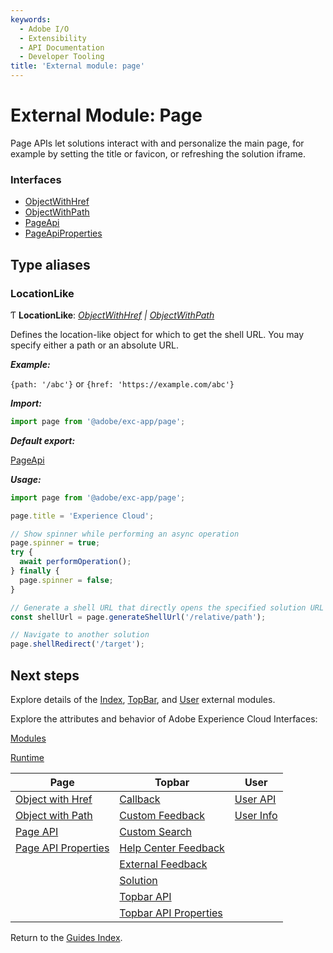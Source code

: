 ```yaml
---
keywords:
  - Adobe I/O
  - Extensibility
  - API Documentation
  - Developer Tooling
title: 'External module: page'
---
```


# External Module: Page

Page APIs let solutions interact with and personalize the main page, for example by setting the title or favicon, or refreshing the solution iframe.

### Interfaces

- [ObjectWithHref](../interfaces/page.objectwithhref.md)
- [ObjectWithPath](../interfaces/page.objectwithpath.md)
- [PageApi](../interfaces/page.pageapi.md)
- [PageApiProperties](../interfaces/page.pageapiproperties.md)

## Type aliases

### LocationLike

Ƭ **LocationLike**: *[ObjectWithHref](../interfaces/page.objectwithhref.md) | [ObjectWithPath](../interfaces/page.objectwithpath.md)*

Defines the location-like object for which to get the shell URL. You may specify either a path or an absolute URL.

***Example:***

`{path: '/abc'}` or `{href: 'https://example.com/abc'}`

***Import:***

```typescript
import page from '@adobe/exc-app/page';
```

***Default export:***

[PageApi](../interfaces/page.pageapi.md)

***Usage:***

```typescript
import page from '@adobe/exc-app/page';

page.title = 'Experience Cloud';

// Show spinner while performing an async operation
page.spinner = true;
try {
  await performOperation();
} finally {
  page.spinner = false;
}

// Generate a shell URL that directly opens the specified solution URL
const shellUrl = page.generateShellUrl('/relative/path');

// Navigate to another solution
page.shellRedirect('/target');
```

## Next steps

Explore details of the [Index](index.md), [TopBar](topbar.md), and [User](user.md) external modules.

Explore the attributes and behavior of Adobe Experience Cloud Interfaces:

[Modules](../interfaces/modules.md)

[Runtime](../interfaces/runtime.md)

| Page                                             | Topbar                                                     | User                          |
| ------------------------------------------------ | ---------------------------------------------------------- | ----------------------------- |
| [Object with Href](../interfaces/page.objectwithhref.md) | [Callback](../interfaces/topbar.callback.md)          | [User API](../interfaces/user.userapi.md)   |
| [Object with Path](../interfaces/page.objectwithpath.md)  | [Custom Feedback](../interfaces/topbar.customfeedbackconfig.md)        | [User Info](../interfaces/user.userinfo.md) |
| [Page API](../interfaces/page.pageapi.md)                      | [Custom Search](../interfaces/topbar.customsearchconfig.md)              |                               |
| [Page API Properties](../interfaces/page.pageapiproperties.md) | [Help Center Feedback](../interfaces/topbar.helpcenterfeedbackconfig.md) |                               |
|                                                  | [External Feedback](../interfaces/topbar.externalfeedbackconfig.md)      |                               |
|                                                  | [Solution](../interfaces/topbar.solution.md)                             |                               |
|                                                  | [Topbar API](../interfaces/topbar.topbarapi.md)                          |                               |
|                                                  | [Topbar API Properties](../interfaces/topbar.topbarapiproperties.md)     |                               |

Return to the [Guides Index](../../../index.md).
